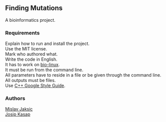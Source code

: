 ## Finding Mutations

A bioinformatics project.

### Requirements

Explain how to run and install the project.  
Use the MIT license.  
Mark who authored what.  
Write the code in English.  
It has to work on [bio-linux](https://distrowatch.com/table.php?distribution=biolinux).  
It must be run from the command line.  
All parameters have to reside in a file or be given through the command line.  
All outputs must be files.  
Use [C++ Google Style Guide](https://google.github.io/styleguide/cppguide.html).  

### Authors

[Mislav Jaksic]()  
[Josip Kasap]()  

